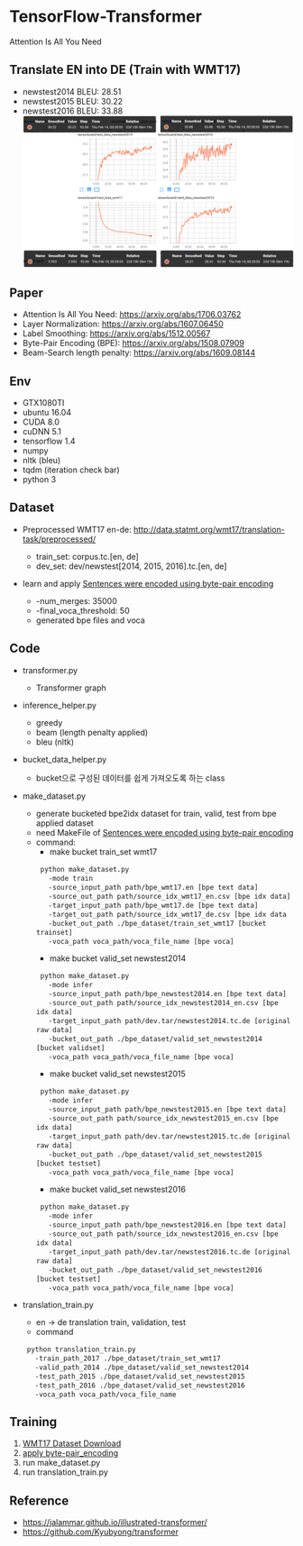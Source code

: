 # TensorFlow-Transformer
Attention Is All You Need


## Translate EN into DE (Train with WMT17)
   * newstest2014 BLEU: 28.51
   * newstest2015 BLEU: 30.22
   * newstest2016 BLEU: 33.88
![final.PNG](./result_img/final.PNG)


## Paper
   * Attention Is All You Need: https://arxiv.org/abs/1706.03762
   * Layer Normalization: https://arxiv.org/abs/1607.06450
   * Label Smoothing: https://arxiv.org/abs/1512.00567 
   * Byte-Pair Encoding (BPE): https://arxiv.org/abs/1508.07909  
   * Beam-Search length penalty: https://arxiv.org/abs/1609.08144

## Env
   * GTX1080TI
   * ubuntu 16.04
   * CUDA 8.0
   * cuDNN 5.1
   * tensorflow 1.4
   * numpy
   * nltk (bleu)
   * tqdm (iteration check bar)
   * python 3
   


## Dataset
   * Preprocessed WMT17 en-de: http://data.statmt.org/wmt17/translation-task/preprocessed/ 
      * train_set: corpus.tc.[en, de]
      * dev_set: dev/newstest[2014, 2015, 2016].tc.[en, de]
       
   * learn and apply [Sentences were encoded using byte-pair encoding](https://github.com/SeonbeomKim/Python-Bype_Pair_Encoding)
      * -num_merges: 35000
      * -final_voca_threshold: 50    
      * generated bpe files and voca
      
## Code
   * transformer.py
      * Transformer graph

   * inference_helper.py
      * greedy
      * beam (length penalty applied)
      * bleu (nltk)
              
   * bucket_data_helper.py
      * bucket으로 구성된 데이터를 쉽게 가져오도록 하는 class
      
   * make_dataset.py
      * generate bucketed bpe2idx dataset for train, valid, test from bpe applied dataset
      * need MakeFile of [Sentences were encoded using byte-pair encoding](https://github.com/SeonbeomKim/Python-Bype_Pair_Encoding) 
      * command: 
         * make bucket train_set wmt17
         ```
          python make_dataset.py 
            -mode train 
            -source_input_path path/bpe_wmt17.en [bpe text data]
            -source_out_path path/source_idx_wmt17_en.csv [bpe idx data]
            -target_input_path path/bpe_wmt17.de [bpe text data]
            -target_out_path path/source_idx_wmt17_de.csv [bpe idx data
            -bucket_out_path ./bpe_dataset/train_set_wmt17 [bucket trainset]
            -voca_path voca_path/voca_file_name [bpe voca]
         ```
         * make bucket valid_set newstest2014
         ```
          python make_dataset.py 
            -mode infer 
            -source_input_path path/bpe_newstest2014.en [bpe text data]
            -source_out_path path/source_idx_newstest2014_en.csv [bpe idx data]
            -target_input_path path/dev.tar/newstest2014.tc.de [original raw data]
            -bucket_out_path ./bpe_dataset/valid_set_newstest2014 [bucket validset]
            -voca_path voca_path/voca_file_name [bpe voca]
         ```
         * make bucket valid_set newstest2015
         ```
          python make_dataset.py 
            -mode infer 
            -source_input_path path/bpe_newstest2015.en [bpe text data]
            -source_out_path path/source_idx_newstest2015_en.csv [bpe idx data]
            -target_input_path path/dev.tar/newstest2015.tc.de [original raw data]
            -bucket_out_path ./bpe_dataset/valid_set_newstest2015 [bucket testset]
            -voca_path voca_path/voca_file_name [bpe voca]
         ```
         * make bucket valid_set newstest2016
         ```
          python make_dataset.py 
            -mode infer 
            -source_input_path path/bpe_newstest2016.en [bpe text data]
            -source_out_path path/source_idx_newstest2016_en.csv [bpe idx data]
            -target_input_path path/dev.tar/newstest2016.tc.de [original raw data]
            -bucket_out_path ./bpe_dataset/valid_set_newstest2016 [bucket testset]
            -voca_path voca_path/voca_file_name [bpe voca]
         ```
   * translation_train.py
     * en -> de translation train, validation, test
     * command
     ```
      python translation_train.py 
        -train_path_2017 ./bpe_dataset/train_set_wmt17 
        -valid_path_2014 ./bpe_dataset/valid_set_newstest2014 
        -test_path_2015 ./bpe_dataset/valid_set_newstest2015 
        -test_path_2016 ./bpe_dataset/valid_set_newstest2016 
        -voca_path voca_path/voca_file_name
     ```
## Training
   1. [WMT17 Dataset Download](http://data.statmt.org/wmt17/translation-task/preprocessed/)  
   2. [apply byte-pair_encoding](https://github.com/SeonbeomKim/Python-Bype_Pair_Encoding)
   3. run make_dataset.py
   4. run translation_train.py

## Reference
   * https://jalammar.github.io/illustrated-transformer/
   * https://github.com/Kyubyong/transformer
